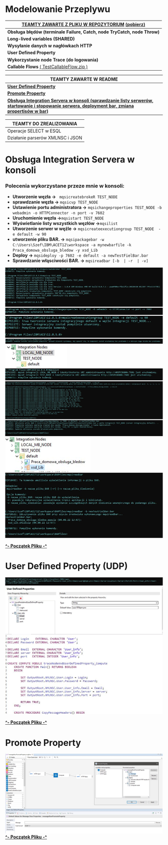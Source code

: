 # Modelowanie Przeplywu
| [TEAMTY ZAWARTE Z PLIKU W REPOZYTORIUM](https://github.com/mbialekIBPMPRO/Modelowanie_Przeplywu/tree/demo) [(pobierz)](https://github.com/mbialekIBPMPRO/Modelowanie_Przeplywu/raw/demo/Modelowanie_Przeplywu.zip) | 
| ------ |
| **Obsługa błędów (terminale Failure, Catch, node TryCatch, node Throw)** |
| **Long-lived variables (SHARED)** | 
| **Wysyłanie danych w nagłówkach HTTP** |
| **User Defined Property** |
| **Wykorzystanie node Trace (do logowania)** |
| **Callable Flows** [( TestCallableFlow.zip )](https://github.com/mbialekIBPMPRO/Modelowanie_Przeplywu/raw/demo/TestCallableFlow.zip)|

| TEAMTY ZAWARTE W README |
| ------ |
| [**User Defined Property**](#user-defined-property-udp) |
| [**Promote Property**](#promote-property) | 
| [**Obsługa Integration Servera w konsoli (sprawdzanie listy serwerów, startowanie i stopowanie serwera, deployment bar, zmiana   propertisów w bar)**](#obsługa-integration-servera-w-konsoli) |


| TEAMTY DO ZREALIZOWANIA |
| ------ |
| Operacje SELECT w ESQL |
| Działanie parserów XMLNSC i JSON |

# Obsługa Integration Servera w konsoli

### **Polecenia wykorzystane przeze mnie w konsoli:**
  - **Utworzenie węzła ->** ``` mqsicreatebrokeR TEST_NODE```
  - **sprawdzanie węzła ->** ```mqsicvp TEST_NODE```
  - **Ustawienie portu administratora ->** ```mqsichangeproperties TEST_NODE -b webadmin -o HTTPConnector -n port -v 7602```
  - **Uruchomienie węzła ->**```mqsistart TEST_NODE```
  - **Wyświetlanie listy wszystkich węzłów ->**```mqsilist```
  - **Utworzenie serwer w węźle ->** ```mqsicreateexecutiongroup TEST_NODE  -e default -w 90```
  - **utworzenie pliku BAR. ->** ```mqsipackagebar -w C:\Users\Szef\IBM\ACET12\workspace -a mynewbarfile -k Praca_domowa_obsluga_bledow -y xsd_Lib```
  - **Deploy ->** ```mqsideploy -p 7602 -e default -a newTestFielBar.bar```
  - **Sprawdzanie włąsciwości BAR. ->** ```mqsireadbar [-b  | -r  | -v]``` 

![](ss_console/ss_2.JPG)
![](ss_console/ss_3.JPG)
![](ss_console/ss_4.JPG)
![](ss_console/ss_5.JPG)
![](ss_console/ss_6.JPG)
![](ss_console/ss_7.JPG)
![](ss_console/ss_8.JPG)
![](ss_console/ss_9.JPG)
![](ss_console/ss_10.JPG)
![](ss_console/ss_11.JPG)

[**^- Początek Pliku -^**](#modelowanie-przeplywu)

# User Defined Property (UDP)
![](UDP/ss_1.JPG)
![](UDP/ss_2.JPG)
![](UDP/ss_3.JPG)

[**^- Początek Pliku -^**](#modelowanie-przeplywu)

# Promote Property
![](PromoteProperty/ss_1.JPG)
[**^- Początek Pliku -^**](#modelowanie-przeplywu)
